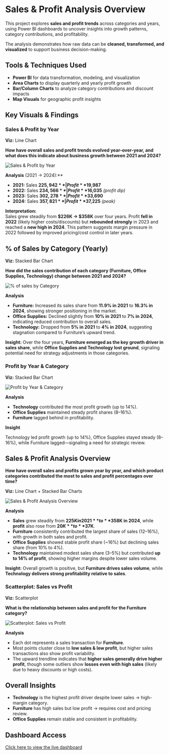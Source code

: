 

# Sales & Profit Analysis Overview  

This project explores **sales and profit trends** across categories and years, using Power BI dashboards to uncover insights into growth patterns, category contributions, and profitability.  

The analysis demonstrates how raw data can be **cleaned, transformed, and visualized** to support business decision-making.  

## Tools & Techniques Used  
- **Power BI** for data transformation, modeling, and visualization  
- **Area Charts** to display quarterly and yearly profit growth  
- **Bar/Column Charts** to analyze category contributions and discount impacts  
- **Map Visuals** for geographic profit insights  


##  Key Visuals & Findings  

###  Sales & Profit by Year 

**Viz:** Line Chart  

**How have overall sales and profit trends evolved year-over-year, and what does this indicate about business growth between 2021 and 2024?**

![Sales & Profit by Year](sales_profit_year.png)

**Analysis** (2021 → 2024):**
- **2021:** Sales **$225,942** | Profit **$19,987**
- **2022:** Sales **$234,566** | Profit **$16,035**  *(profit dip)*
- **2023:** Sales **$302,278** | Profit **$33,690**
- **2024:** Sales **$357,821** | Profit **$37,225**  *(peak)*

**Interpretation:**  
Sales grew steadily from **$226K → $358K** over four years. Profit **fell in 2022** (likely higher costs/discounts) but **rebounded strongly** in 2023 and reached a **new high in 2024**. This pattern suggests margin pressure in 2022 followed by improved pricing/cost control in later years.
 

##  % of Sales by Category (Yearly)

**Viz:** Stacked Bar Chart 

**How did the sales contribution of each category (Furniture, Office Supplies, Technology) change between 2021 and 2024?**

![% of sales by Category](sales_by_category.png)

**Analysis**
- **Furniture:** Increased its sales share from **11.9% in 2021** to **16.3% in 2024**, showing stronger positioning in the market.  
- **Office Supplies:** Declined slightly from **10% in 2021** to **7% in 2024**, indicating reduced contribution to overall sales.  
- **Technology:** Dropped from **5% in 2021** to **4% in 2024**, suggesting stagnation compared to Furniture’s upward trend.  

**Insight:**
Over the four years, **Furniture emerged as the key growth driver in sales share**, while **Office Supplies and Technology lost ground**, signaling potential need for strategy adjustments in those categories.


### Profit by Year & Category  

**Viz:** Stacked Bar Chart 

![Profit by Year & Category](profit%20by%20year_category.png)

**Analysis**

- **Technology** contributed the most profit growth (up to 14%).  
- **Office Supplies** maintained steady profit shares (8–16%).  
- **Furniture** lagged behind in profitability.  

**Insight**

Technology led profit growth (up to 14%), Office Supplies stayed steady (8–16%), while Furniture lagged—signaling a need for strategic review.


## Sales & Profit Analysis Overview 

**How have overall sales and profits grown year by year, and which product categories contributed the most to sales and profit percentages over time?**

**Viz:** Line Chart + Stacked Bar Charts

![Sales & Profit Analysis Overview](sales_profit_analysis_overview.png)  

**Analysis**
- **Sales** grew steadily from **$225K in 2021** to **$358K in 2024**, while **profit** also rose from **$20K** to **$37K**.  
- **Furniture** consistently contributed the largest share of sales (12–16%), with growth in both sales and profit.  
- **Office Supplies** showed stable profit share (~16%) but declining sales share (from 10% to 4%).  
- **Technology** maintained modest sales share (3–5%) but contributed **up to 14% of profit**, showing higher margins despite lower sales volume.  

**Insight:** Overall growth is positive, but **Furniture drives sales volume**, while **Technology delivers strong profitability relative to sales**.



### Scatterplot: Sales vs Profit 

**Viz:** Scatterplot  

**What is the relationship between sales and profit for the Furniture category?**

 ![Scatterplot: Sales vs Profit](scatterplot_sales_profit%20%282%29.png)

**Analysis**
- Each dot represents a sales transaction for **Furniture**.  
- Most points cluster close to **low sales & low profit**, but higher sales transactions also show profit variability.  
- The upward trendline indicates that **higher sales generally drive higher profit**, though some outliers show **losses even with high sales** (likely due to heavy discounts or high costs).  

## Overall Insights  
- **Technology** is the highest profit driver despite lower sales → high-margin category.  
- **Furniture** has high sales but low profit → requires cost and pricing review.  
- **Office Supplies** remain stable and consistent in profitability.  

##  Dashboard Access  
[Click here to view the live dashboard](https://app.powerbi.com/links/Qi3WJLvuxj?ctid=51aa8f26-2e23-4b8c-bca8-7cc441adc4df&pbi_source=linkShare)  
